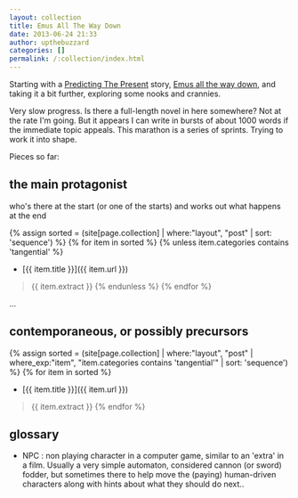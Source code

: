 ```yaml
---
layout: collection
title: Emus All The Way Down
date: 2013-06-24 21:33
author: upthebuzzard
categories: []
permalink: /:collection/index.html
---
```

Starting with a [Predicting The Present](/predicting_the_present/) story, [Emus all the way down](/predicting_the_present/2013-06-29-emus-all-the-way-down.html), and taking it a bit further, exploring some nooks and crannies.

Very slow progress. Is there a full-length novel in here somewhere? Not at the rate I'm going. But it appears I can write in bursts of about 1000 words if the immediate topic appeals. This marathon is a series of sprints. Trying to work it into shape.

Pieces so far:

## the main protagonist

who's there at the start (or one of the starts) and works out what happens at the end

{% assign sorted = (site[page.collection] | where:"layout", "post" | sort: 'sequence') %}
{% for item in sorted %}
	{% unless item.categories contains 'tangential' %}
* [{{ item.title }}]({{ item.url }})
> {{ item.extract }}
	{% endunless %}
{% endfor %}

...

## contemporaneous, or possibly precursors

{% assign sorted = (site[page.collection] | where:"layout", "post" | where_exp:"item", "item.categories contains 'tangential'" | sort: 'sequence') %}
{% for item in sorted %}
* [{{ item.title }}]({{ item.url }})
> {{ item.extract }}
{% endfor %}

## glossary

* NPC : non playing character in a computer game, similar to an 'extra' in a film. Usually a very simple automaton, considered cannon (or sword) fodder, but sometimes there to help move the (paying) human-driven characters along with hints about what they should do next..
